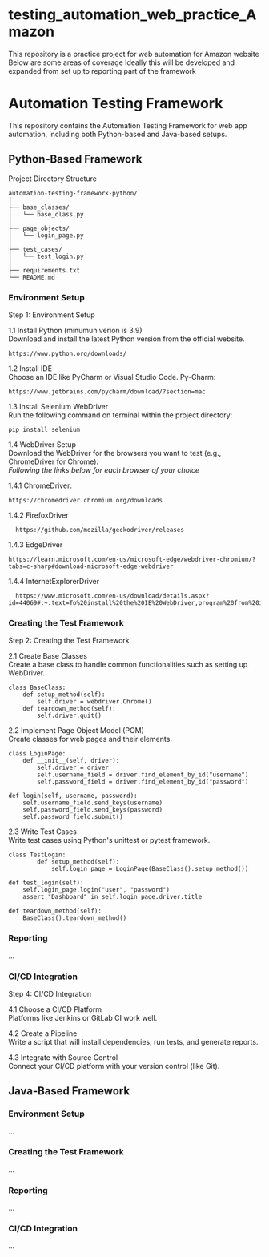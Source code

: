 # testing_automation_web_practice_Amazon
This repository is a practice project for web automation for Amazon website
Below are some areas of coverage
Ideally this will be developed and expanded from set up to reporting part of the framework

# Automation Testing Framework
This repository contains the Automation Testing Framework for web app automation, including both Python-based and Java-based setups.

## Python-Based Framework</br>
Project Directory Structure

    automation-testing-framework-python/
    │
    ├── base_classes/
    │   └── base_class.py
    │
    ├── page_objects/
    │   └── login_page.py
    │
    ├── test_cases/
    │   └── test_login.py
    │
    ├── requirements.txt
    └── README.md

### Environment Setup

Step 1: Environment Setup

1.1 Install Python (minumun verion is 3.9)</br>
    Download and install the latest Python version from the official website.
    
    https://www.python.org/downloads/
  
1.2 Install IDE</br>
    Choose an IDE like PyCharm or Visual Studio Code.
    Py-Charm:
    
    https://www.jetbrains.com/pycharm/download/?section=mac
    
1.3 Install Selenium WebDriver</br>
    Run the following command on terminal within the project directory:

    pip install selenium

1.4 WebDriver Setup</br>
    Download the WebDriver for the browsers you want to test (e.g., ChromeDriver for Chrome).</br>
    <i>Following the links below for each browser of your choice</i></br>
    
  1.4.1 ChromeDriver:
    
    https://chromedriver.chromium.org/downloads
    
  1.4.2 FirefoxDriver
  
      https://github.com/mozilla/geckodriver/releases
    
  1.4.3 EdgeDriver
  
    https://learn.microsoft.com/en-us/microsoft-edge/webdriver-chromium/?tabs=c-sharp#download-microsoft-edge-webdriver

  1.4.4 InternetExplorerDriver
  
      https://www.microsoft.com/en-us/download/details.aspx?id=44069#:~:text=To%20install%20the%20IE%20WebDriver,program%20from%20its%20current%20location.
    
### Creating the Test Framework

Step 2: Creating the Test Framework

2.1 Create Base Classes</br>
    Create a base class to handle common functionalities such as setting up WebDriver.


    class BaseClass:
        def setup_method(self):
            self.driver = webdriver.Chrome()
        def teardown_method(self):
            self.driver.quit()
            
2.2 Implement Page Object Model (POM)</br>
    Create classes for web pages and their elements.


    class LoginPage:
        def __init__(self, driver):
            self.driver = driver
            self.username_field = driver.find_element_by_id("username")
            self.password_field = driver.find_element_by_id("password")

    def login(self, username, password):
        self.username_field.send_keys(username)
        self.password_field.send_keys(password)
        self.password_field.submit()

2.3 Write Test Cases</br>
Write test cases using Python's unittest or pytest framework.
    
    class TestLogin:
            def setup_method(self):
                self.login_page = LoginPage(BaseClass().setup_method())

    def test_login(self):
        self.login_page.login("user", "password")
        assert "Dashboard" in self.login_page.driver.title

    def teardown_method(self):
        BaseClass().teardown_method()

### Reporting
...

### CI/CD Integration

Step 4: CI/CD Integration

4.1 Choose a CI/CD Platform</br>
    Platforms like Jenkins or GitLab CI work well.

4.2 Create a Pipeline</br>
    Write a script that will install dependencies, run tests, and generate reports.

4.3 Integrate with Source Control</br>
    Connect your CI/CD platform with your version control (like Git).

## Java-Based Framework

### Environment Setup
...

### Creating the Test Framework
...

### Reporting
...

### CI/CD Integration
...
